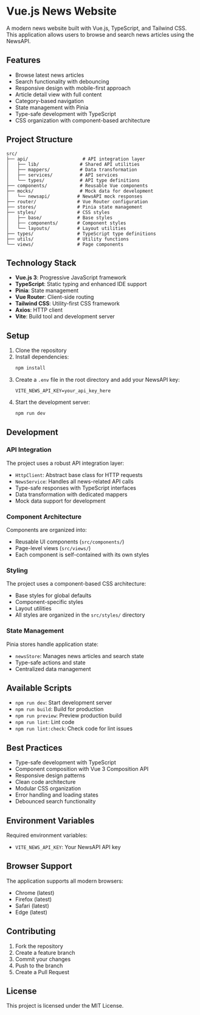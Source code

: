 # Vue.js News Website

A modern news website built with Vue.js, TypeScript, and Tailwind CSS. This application allows users to browse and search news articles using the NewsAPI.

## Features

- Browse latest news articles
- Search functionality with debouncing
- Responsive design with mobile-first approach
- Article detail view with full content
- Category-based navigation
- State management with Pinia
- Type-safe development with TypeScript
- CSS organization with component-based architecture

## Project Structure

```
src/
├── api/                    # API integration layer
│   ├── lib/               # Shared API utilities
│   ├── mappers/           # Data transformation
│   ├── services/          # API services
│   └── types/             # API type definitions
├── components/            # Reusable Vue components
├── mocks/                 # Mock data for development
│   └── newsapi/          # NewsAPI mock responses
├── router/               # Vue Router configuration
├── stores/               # Pinia state management
├── styles/               # CSS styles
│   ├── base/             # Base styles
│   ├── components/       # Component styles
│   └── layouts/          # Layout utilities
├── types/                # TypeScript type definitions
├── utils/                # Utility functions
└── views/                # Page components
```

## Technology Stack

- **Vue.js 3**: Progressive JavaScript framework
- **TypeScript**: Static typing and enhanced IDE support
- **Pinia**: State management
- **Vue Router**: Client-side routing
- **Tailwind CSS**: Utility-first CSS framework
- **Axios**: HTTP client
- **Vite**: Build tool and development server

## Setup

1. Clone the repository
2. Install dependencies:
   ```bash
   npm install
   ```
3. Create a `.env` file in the root directory and add your NewsAPI key:
   ```
   VITE_NEWS_API_KEY=your_api_key_here
   ```
4. Start the development server:
   ```bash
   npm run dev
   ```

## Development

### API Integration

The project uses a robust API integration layer:
- `HttpClient`: Abstract base class for HTTP requests
- `NewsService`: Handles all news-related API calls
- Type-safe responses with TypeScript interfaces
- Data transformation with dedicated mappers
- Mock data support for development

### Component Architecture

Components are organized into:
- Reusable UI components (`src/components/`)
- Page-level views (`src/views/`)
- Each component is self-contained with its own styles

### Styling

The project uses a component-based CSS architecture:
- Base styles for global defaults
- Component-specific styles
- Layout utilities
- All styles are organized in the `src/styles/` directory

### State Management

Pinia stores handle application state:
- `newsStore`: Manages news articles and search state
- Type-safe actions and state
- Centralized data management

## Available Scripts

- `npm run dev`: Start development server
- `npm run build`: Build for production
- `npm run preview`: Preview production build
- `npm run lint`: Lint code
- `npm run lint:check`: Check code for lint issues

## Best Practices

- Type-safe development with TypeScript
- Component composition with Vue 3 Composition API
- Responsive design patterns
- Clean code architecture
- Modular CSS organization
- Error handling and loading states
- Debounced search functionality

## Environment Variables

Required environment variables:
- `VITE_NEWS_API_KEY`: Your NewsAPI API key

## Browser Support

The application supports all modern browsers:
- Chrome (latest)
- Firefox (latest)
- Safari (latest)
- Edge (latest)

## Contributing

1. Fork the repository
2. Create a feature branch
3. Commit your changes
4. Push to the branch
5. Create a Pull Request

## License

This project is licensed under the MIT License.